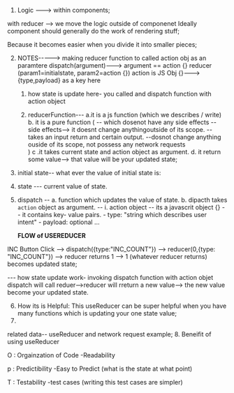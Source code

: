 1. Logic ---> within components;

with reducer --> we move the logic outside of componenet
Ideally component should generally do the work of
rendering stuff;

Because it becomes easier when you divide it into 
smaller pieces;

2. NOTES----->
 making reducer function to called action obj as an paramtere
 dispatch(argument)---> argument == action {}
 reducer (param1=initialstate, param2=action {})
 action is JS Obj {}---> {type,payload} as a key here 
   1. how state is update here-
 you called and dispatch function with action object

   2. reducerFunction---
 a.it is a js function (which we describes / write)
 b. it is a pure function (
    -- which dosenot have any side effects
      -- side effects--> it doesnt change anythingoutside of its scope.
    -- takes an input return and certain output.
    --dosnot change anything ouside of its scope,
      not possess any network requests                    
   )
 c .it takes current state and action object as argument.
 d. it return some value--> that value will be your updated state;
  
3. initial state--
 what ever the value of initial state is:
    
4. state --- 
current value of state.
  
5. dispatch --
a. function which updates the value of state.
 b. dipacth takes `action` object as argument.
    -- i. action object
    -- its a javascrit object {}
            -- it contains key- value pairs.
              - type: "string which describes user intent"
              - payload: optional ...

   ****FLOW of USEREDUCER****
   
INC Button Click --> dispatch({type:"INC_COUNT"}) --> reducer(0,{type:
    "INC_COUNT"}) --> reducer returns 1 --> 1 (whatever reducer returns) 
    becomes updated state;

 --- how state update work- invoking dispatch function with action objet
    dispatch will call reduer-->reducer will rreturn a new value-->
    the new value become your updated state.
 
6. How its is Helpful:
This useReducer can be super helpful when you have many functions which is updating your one state value;
7. 
related data-- useReducer and network request example;
8. Beneifit of using useReducer

O : Orgainzation of Code
  -Readability

p : Predictibility
  -Easy to Predict (what is the state at what point)

T : Testability
 -test cases (writing this test cases are simpler)

